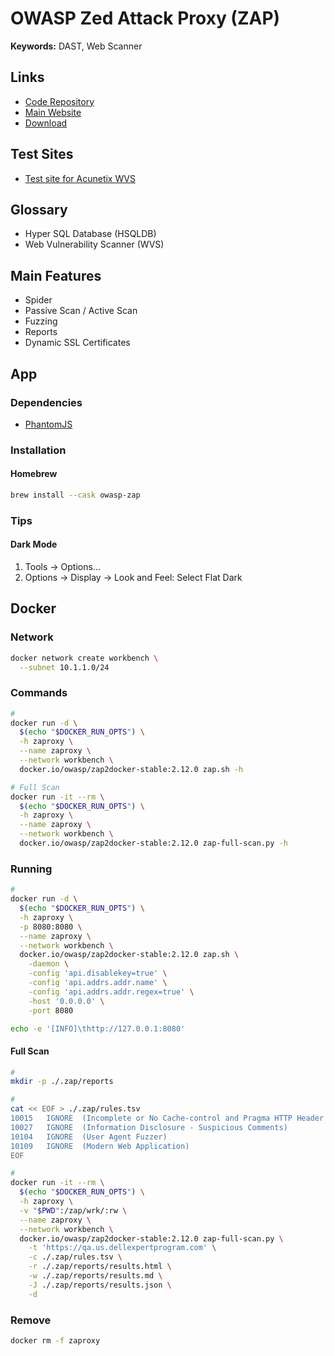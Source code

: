 # OWASP Zed Attack Proxy (ZAP)

<!--
https://www.youtube.com/watch?v=YDijuX-MyWY
-->

<!--
(^|^[^:]+:\/\/|[^\.]+\.)subdomain\.example\.com.*
-->

<!--
https://app.pluralsight.com/paths/skill/web-application-scanning-with-owasp-zap
https://app.pluralsight.com/library/courses/owasp-zap-web-app-pentesting/table-of-contents
-->

**Keywords:** DAST, Web Scanner

## Links

- [Code Repository](https://github.com/zaproxy/zaproxy)
- [Main Website](https://zaproxy.org/)
- [Download](https://zaproxy.org/download/)

## Test Sites

- [Test site for Acunetix WVS](http://testphp.vulnweb.com)

## Glossary

- Hyper SQL Database (HSQLDB)
- Web Vulnerability Scanner (WVS)

## Main Features

- Spider
- Passive Scan / Active Scan
- Fuzzing
- Reports
- Dynamic SSL Certificates

## App

### Dependencies

- [PhantomJS](/phantomjs.md)

### Installation

#### Homebrew

```sh
brew install --cask owasp-zap
```

### Tips

#### Dark Mode

1. Tools -> Options...
2. Options -> Display -> Look and Feel: Select Flat Dark

## Docker

### Network

```sh
docker network create workbench \
  --subnet 10.1.1.0/24
```

### Commands

```sh
#
docker run -d \
  $(echo "$DOCKER_RUN_OPTS") \
  -h zaproxy \
  --name zaproxy \
  --network workbench \
  docker.io/owasp/zap2docker-stable:2.12.0 zap.sh -h

# Full Scan
docker run -it --rm \
  $(echo "$DOCKER_RUN_OPTS") \
  -h zaproxy \
  --name zaproxy \
  --network workbench \
  docker.io/owasp/zap2docker-stable:2.12.0 zap-full-scan.py -h
```

### Running

```sh
#
docker run -d \
  $(echo "$DOCKER_RUN_OPTS") \
  -h zaproxy \
  -p 8080:8080 \
  --name zaproxy \
  --network workbench \
  docker.io/owasp/zap2docker-stable:2.12.0 zap.sh \
    -daemon \
    -config 'api.disablekey=true' \
    -config 'api.addrs.addr.name' \
    -config 'api.addrs.addr.regex=true' \
    -host '0.0.0.0' \
    -port 8080
```

```sh
echo -e '[INFO]\thttp://127.0.0.1:8080'
```

#### Full Scan

```sh
#
mkdir -p ./.zap/reports

#
cat << EOF > ./.zap/rules.tsv
10015	IGNORE	(Incomplete or No Cache-control and Pragma HTTP Header Set)
10027	IGNORE	(Information Disclosure - Suspicious Comments)
10104	IGNORE	(User Agent Fuzzer)
10109	IGNORE	(Modern Web Application)
EOF

#
docker run -it --rm \
  $(echo "$DOCKER_RUN_OPTS") \
  -h zaproxy \
  -v "$PWD":/zap/wrk/:rw \
  --name zaproxy \
  --network workbench \
  docker.io/owasp/zap2docker-stable:2.12.0 zap-full-scan.py \
    -t 'https://qa.us.dellexpertprogram.com' \
    -c ./.zap/rules.tsv \
    -r ./.zap/reports/results.html \
    -w ./.zap/reports/results.md \
    -J ./.zap/reports/results.json \
    -d
```

<!--
#### Web Swing

```sh
#
docker run -d \
  $(echo "$DOCKER_RUN_OPTS") \
  -h zaproxy \
  -p 8080:8080 \
  --name zaproxy \
  --network workbench \
  docker.io/owasp/zap2docker-stable:2.12.0 zap-webswing.sh
```
-->

### Remove

```sh
docker rm -f zaproxy
```
